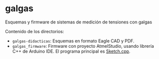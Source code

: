 # galgas
Esquemas y firmware de sistemas de medición de tensiones con galgas

Contenido de los directorios: 

  * `galgas-didacticas`: Esquemas en formato Eagle CAD y PDF.
  * `galgas_firmware`: Firmware con proyecto AtmelStudio, usando librería C++ de Arduino IDE. El programa principal es [Sketch.cpp](https://github.com/ingmec-ual/galgas/blob/master/galgas_firmware/galgas_firmware/firmware/Sketch.cpp).
    
